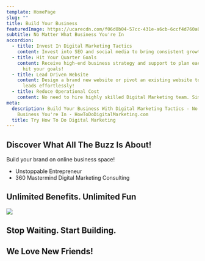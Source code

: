 ```yaml
---
template: HomePage
slug: ""
title: Build Your Business
featuredImage: https://ucarecdn.com/f06d0b04-57cc-431e-a6cb-6ccf4d760a05/-/preview/-/grayscale/
subtitle: No Matter What Business You're In
accordion:
  - title: Invest In Digital Marketing Tactics
    content: Invest into SEO and social media to bring consistent growth to your biz!
  - title: Hit Your Quarter Goals
    content: Receive high-end business strategy and support to plan each quarter to
      hit your goals!
  - title: Lead Driven Website
    content: Design a brand new website or pivot an existing website to bring new
      leads effortlessly!
  - title: Reduce Operational Cost
    content: No need to hire highly skilled Digital Marketing team. Simply outsource!
meta:
  description: Build Your Business With Digital Marketing Tactics - No Matter What
    Business You're In - HowToDoDigitalMarketing.com
  title: Try How To Do Digital Marketing
---
```

## Discover What All The Buzz Is About!

Build your brand on online business space!

* Unstoppable Entrepreneur
* 360 Mastermind Digital Marketing Consulting

## Unlimited Benefits. Unlimited Fun

![](https://ucarecdn.com/0337f51b-7790-4e7c-b432-15fa6d0f5e8d/)

## Stop Waiting. Start Building.

## We Love New Friends!